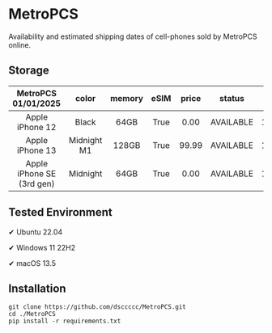 # MetroPCS
Availability and estimated shipping dates of cell-phones sold by MetroPCS online.
## Storage
|MetroPCS 01/01/2025|color|memory|eSIM|price|status|shipping from|shipping to|
|:--:|:--:|:--:|:--:|:--:|:--:|:--:|:--:|
|Apple iPhone 12|Black|64GB|True|0.00|AVAILABLE|12/31/2024|01/03/2025|
|Apple iPhone 13|Midnight M1|128GB|True|99.99|AVAILABLE|12/31/2024|01/03/2025|
|Apple iPhone SE (3rd gen)|Midnight|64GB|True|0.00|AVAILABLE|12/31/2024|01/03/2025|

## Tested Environment
✔ Ubuntu 22.04

✔ Windows 11 22H2

✔ macOS 13.5
## Installation
```
git clone https://github.com/dsccccc/MetroPCS.git
cd ./MetroPCS
pip install -r requirements.txt
```
